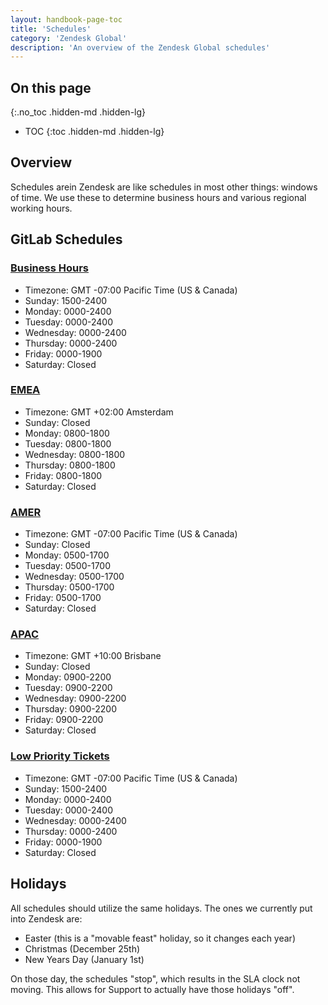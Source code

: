 ```yaml
---
layout: handbook-page-toc
title: 'Schedules'
category: 'Zendesk Global'
description: 'An overview of the Zendesk Global schedules'
---
```


## On this page
{:.no_toc .hidden-md .hidden-lg}

- TOC
{:toc .hidden-md .hidden-lg}

## Overview

Schedules arein Zendesk are like schedules in most other things: windows of
time. We use these to determine business hours and various regional working
hours.

## GitLab Schedules

### [Business Hours](https://gitlab.zendesk.com/agent/admin/schedules/91387)

* Timezone: GMT -07:00 Pacific Time (US & Canada)
* Sunday: 1500-2400
* Monday: 0000-2400
* Tuesday: 0000-2400
* Wednesday: 0000-2400
* Thursday: 0000-2400
* Friday: 0000-1900
* Saturday: Closed

### [EMEA](https://gitlab.zendesk.com/agent/admin/schedules/360000029879)

* Timezone: GMT +02:00 Amsterdam
* Sunday: Closed
* Monday: 0800-1800
* Tuesday: 0800-1800
* Wednesday: 0800-1800
* Thursday: 0800-1800
* Friday: 0800-1800
* Saturday: Closed

### [AMER](https://gitlab.zendesk.com/agent/admin/schedules/360000029899)

* Timezone: GMT -07:00 Pacific Time (US & Canada)
* Sunday: Closed
* Monday: 0500-1700
* Tuesday: 0500-1700
* Wednesday: 0500-1700
* Thursday: 0500-1700
* Friday: 0500-1700
* Saturday: Closed

### [APAC](https://gitlab.zendesk.com/agent/admin/schedules/360000029919)

* Timezone: GMT +10:00 Brisbane
* Sunday: Closed
* Monday: 0900-2200
* Tuesday: 0900-2200
* Wednesday: 0900-2200
* Thursday: 0900-2200
* Friday: 0900-2200
* Saturday: Closed

### [Low Priority Tickets](https://gitlab.zendesk.com/agent/admin/schedules/360000044539)

* Timezone: GMT -07:00 Pacific Time (US & Canada)
* Sunday: 1500-2400
* Monday: 0000-2400
* Tuesday: 0000-2400
* Wednesday: 0000-2400
* Thursday: 0000-2400
* Friday: 0000-1900
* Saturday: Closed

## Holidays

All schedules should utilize the same holidays. The ones we currently put into
Zendesk are:

* Easter (this is a "movable feast" holiday, so it changes each year)
* Christmas (December 25th)
* New Years Day (January 1st)

On those day, the schedules "stop", which results in the SLA clock not moving.
This allows for Support to actually have those holidays "off".

